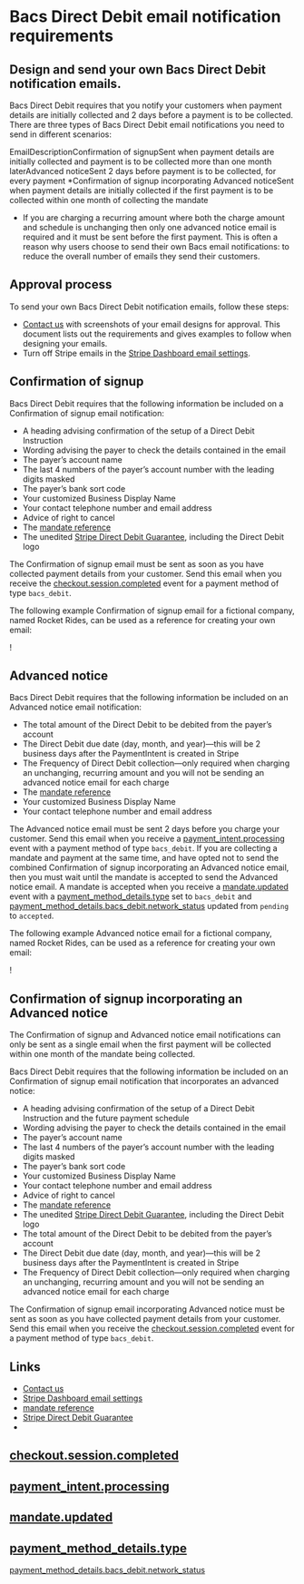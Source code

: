 # Bacs Direct Debit email notification requirements

## Design and send your own Bacs Direct Debit notification emails.

Bacs Direct Debit requires that you notify your customers when payment details
are initially collected and 2 days before a payment is to be collected. There
are three types of Bacs Direct Debit email notifications you need to send in
different scenarios:

EmailDescriptionConfirmation of signupSent when payment details are initially
collected and payment is to be collected more than one month laterAdvanced
noticeSent 2 days before payment is to be collected, for every payment
*Confirmation of signup incorporating Advanced noticeSent when payment details
are initially collected if the first payment is to be collected within one month
of collecting the mandate
* If you are charging a recurring amount where both the charge amount and
schedule is unchanging then only one advanced notice email is required and it
must be sent before the first payment. This is often a reason why users choose
to send their own Bacs email notifications: to reduce the overall number of
emails they send their customers.

## Approval process

To send your own Bacs Direct Debit notification emails, follow these steps:

- [Contact us](https://support.stripe.com/contact) with screenshots of your
email designs for approval. This document lists out the requirements and gives
examples to follow when designing your emails.
- Turn off Stripe emails in the [Stripe Dashboard email
settings](https://dashboard.stripe.com/account/emails).

## Confirmation of signup

Bacs Direct Debit requires that the following information be included on a
Confirmation of signup email notification:

- A heading advising confirmation of the setup of a Direct Debit Instruction
- Wording advising the payer to check the details contained in the email
- The payer’s account name
- The last 4 numbers of the payer’s account number with the leading digits
masked
- The payer’s bank sort code
- Your customized Business Display Name
- Your contact telephone number and email address
- Advice of right to cancel
- The [mandate
reference](https://docs.stripe.com/api/mandates/object#mandate_object-payment_method_details-bacs_debit-reference)
- The unedited [Stripe Direct Debit
Guarantee](https://stripe.com/legal/bacs-direct-debit-guarantee), including the
Direct Debit logo

The Confirmation of signup email must be sent as soon as you have collected
payment details from your customer. Send this email when you receive the
[checkout.session.completed](https://docs.stripe.com/api/events/types#event_types-checkout.session.completed)
event for a payment method of type `bacs_debit`.

The following example Confirmation of signup email for a fictional company,
named Rocket Rides, can be used as a reference for creating your own email:

!

## Advanced notice

Bacs Direct Debit requires that the following information be included on an
Advanced notice email notification:

- The total amount of the Direct Debit to be debited from the payer’s account
- The Direct Debit due date (day, month, and year)—this will be 2 business days
after the PaymentIntent is created in Stripe
- The Frequency of Direct Debit collection—only required when charging an
unchanging, recurring amount and you will not be sending an advanced notice
email for each charge
- The [mandate
reference](https://docs.stripe.com/api/mandates/object#mandate_object-payment_method_details-bacs_debit-reference)
- Your customized Business Display Name
- Your contact telephone number and email address

The Advanced notice email must be sent 2 days before you charge your customer.
Send this email when you receive a
[payment_intent.processing](https://docs.stripe.com/api/events/types#event_types-payment_intent.processing)
event with a payment method of type `bacs_debit`. If you are collecting a
mandate and payment at the same time, and have opted not to send the combined
Confirmation of signup incorporating an Advanced notice email, then you must
wait until the mandate is accepted to send the Advanced notice email. A mandate
is accepted when you receive a
[mandate.updated](https://docs.stripe.com/api/events/types#event_types-mandate.updated)
event with a
[payment_method_details.type](https://docs.stripe.com/api/mandates/object#mandate_object-payment_method_details-type)
set to `bacs_debit` and
[payment_method_details.bacs_debit.network_status](https://docs.stripe.com/api/mandates/object#mandate_object-payment_method_details-bacs_debit-network_status)
updated from `pending` to `accepted`.

The following example Advanced notice email for a fictional company, named
Rocket Rides, can be used as a reference for creating your own email:

!

## Confirmation of signup incorporating an Advanced notice

The Confirmation of signup and Advanced notice email notifications can only be
sent as a single email when the first payment will be collected within one month
of the mandate being collected.

Bacs Direct Debit requires that the following information be included on an
Confirmation of signup email notification that incorporates an advanced notice:

- A heading advising confirmation of the setup of a Direct Debit Instruction and
the future payment schedule
- Wording advising the payer to check the details contained in the email
- The payer’s account name
- The last 4 numbers of the payer’s account number with the leading digits
masked
- The payer’s bank sort code
- Your customized Business Display Name
- Your contact telephone number and email address
- Advice of right to cancel
- The [mandate
reference](https://docs.stripe.com/api/mandates/object#mandate_object-payment_method_details-bacs_debit-reference)
- The unedited [Stripe Direct Debit
Guarantee](https://stripe.com/legal/bacs-direct-debit-guarantee), including the
Direct Debit logo
- The total amount of the Direct Debit to be debited from the payer’s account
- The Direct Debit due date (day, month, and year)—this will be 2 business days
after the PaymentIntent is created in Stripe
- The Frequency of Direct Debit collection—only required when charging an
unchanging, recurring amount and you will not be sending an advanced notice
email for each charge

The Confirmation of signup email incorporating Advanced notice must be sent as
soon as you have collected payment details from your customer. Send this email
when you receive the
[checkout.session.completed](https://docs.stripe.com/api/events/types#event_types-checkout.session.completed)
event for a payment method of type `bacs_debit`.

## Links

- [Contact us](https://support.stripe.com/contact)
- [Stripe Dashboard email settings](https://dashboard.stripe.com/account/emails)
- [mandate
reference](https://docs.stripe.com/api/mandates/object#mandate_object-payment_method_details-bacs_debit-reference)
- [Stripe Direct Debit
Guarantee](https://stripe.com/legal/bacs-direct-debit-guarantee)
-
[checkout.session.completed](https://docs.stripe.com/api/events/types#event_types-checkout.session.completed)
-
[payment_intent.processing](https://docs.stripe.com/api/events/types#event_types-payment_intent.processing)
-
[mandate.updated](https://docs.stripe.com/api/events/types#event_types-mandate.updated)
-
[payment_method_details.type](https://docs.stripe.com/api/mandates/object#mandate_object-payment_method_details-type)
-
[payment_method_details.bacs_debit.network_status](https://docs.stripe.com/api/mandates/object#mandate_object-payment_method_details-bacs_debit-network_status)